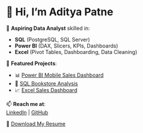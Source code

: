 # 👋 Hi, I’m Aditya Patne

🎯 **Aspiring Data Analyst** skilled in:
- **SQL** (PostgreSQL, SQL Server)
- **Power BI** (DAX, Slicers, KPIs, Dashboards)
- **Excel** (Pivot Tables, Dashboarding, Data Cleaning)

🚀 **Featured Projects**:
- 📊 [Power BI Mobile Sales Dashboard](https://github.com/adityapatne001/power-bi-mobile-sales-dashboard)
- 📘 [SQL Bookstore Analysis](https://github.com/adityapatne001/sql-bookstore-sales-analysis)
- 📈 [Excel Sales Dashboard](https://github.com/adityapatne001/excel-sales-performance-dashboard)

📫 **Reach me at**:  
[LinkedIn](https://linkedin.com/in/adityapatne001) | [GitHub](https://github.com/adityapatne001)

📄 [Download My Resume](./Aditya_Patne_Resume.pdf)
